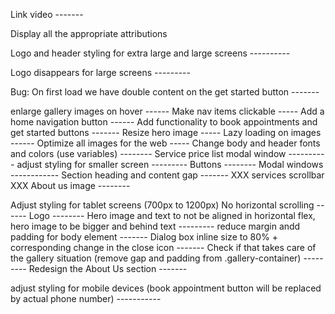 Link video -------

Display all the appropriate attributions

Logo and header styling for extra large and large screens ----------

Logo disappears for large screens ---------





Bug: On first load we have double content on the get started button -------


enlarge gallery images on hover ------
Make nav items clickable -----
Add a home navigation button ------
Add functionality to book appointments and get started buttons -------
Resize hero image -----
Lazy loading on images ------
Optimize all images for the web -----
Change body and header fonts and colors (use variables) --------
Service price list modal window ----------
adjust styling for smaller screen ---------
    Buttons --------
    Modal windows ------------
    Section heading and content gap -------
    XXX services scrollbar XXX
    About us image --------

Adjust styling for tablet screens (700px to 1200px)
   No horizontal scrolling ------
   Logo --------
   Hero image and text to not be aligned in horizontal flex, hero image to be bigger and behind text ---------
   reduce margin andd padding for body element -------
   Dialog box inline size to 80% + corresponding change in the close icon -------
   Check if that takes care of the gallery situation (remove gap and padding from .gallery-container) ---------
   Redesign the About Us section -------

adjust styling for mobile devices (book appointment button will be replaced by actual phone number) -----------